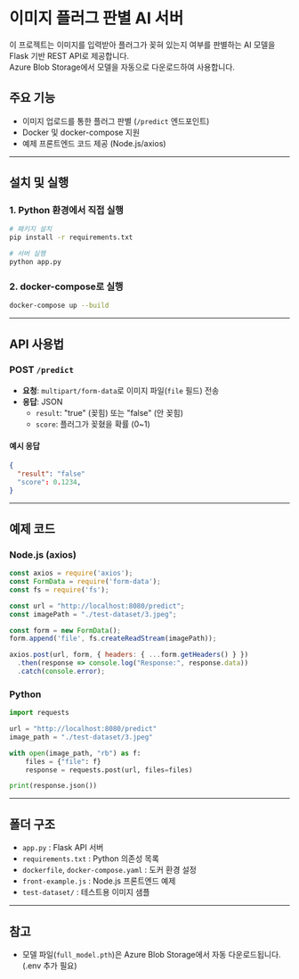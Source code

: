 # 이미지 플러그 판별 AI 서버

이 프로젝트는 이미지를 입력받아 플러그가 꽂혀 있는지 여부를 판별하는 AI 모델을 Flask 기반 REST API로 제공합니다.  
Azure Blob Storage에서 모델을 자동으로 다운로드하여 사용합니다.

## 주요 기능

- 이미지 업로드를 통한 플러그 판별 (`/predict` 엔드포인트)
- Docker 및 docker-compose 지원
- 예제 프론트엔드 코드 제공 (Node.js/axios)

---

## 설치 및 실행

### 1. Python 환경에서 직접 실행

```bash
# 패키지 설치
pip install -r requirements.txt

# 서버 실행
python app.py
```
### 2. docker-compose로 실행

```bash
docker-compose up --build
```

---

## API 사용법

### POST `/predict`

- **요청**: `multipart/form-data`로 이미지 파일(`file` 필드) 전송
- **응답**: JSON
  - `result`: "true" (꽂힘) 또는 "false" (안 꽂힘)
  - `score`: 플러그가 꽂혔을 확률 (0~1)

#### 예시 응답

```json
{
  "result": "false"
  "score": 0.1234,
}
```

---

## 예제 코드

### Node.js (axios)

```js
const axios = require('axios');
const FormData = require('form-data');
const fs = require('fs');

const url = "http://localhost:8080/predict";
const imagePath = "./test-dataset/3.jpeg";

const form = new FormData();
form.append('file', fs.createReadStream(imagePath));

axios.post(url, form, { headers: { ...form.getHeaders() } })
  .then(response => console.log("Response:", response.data))
  .catch(console.error);
```

### Python

```python
import requests

url = "http://localhost:8080/predict"
image_path = "./test-dataset/3.jpeg"

with open(image_path, "rb") as f:
    files = {"file": f}
    response = requests.post(url, files=files)

print(response.json())
```

---

## 폴더 구조

- `app.py` : Flask API 서버
- `requirements.txt` : Python 의존성 목록
- `dockerfile`, `docker-compose.yaml` : 도커 환경 설정
- `front-example.js` : Node.js 프론트엔드 예제
- `test-dataset/` : 테스트용 이미지 샘플

---

## 참고

- 모델 파일(`full_model.pth`)은 Azure Blob Storage에서 자동 다운로드됩니다. (.env 추가 필요)
